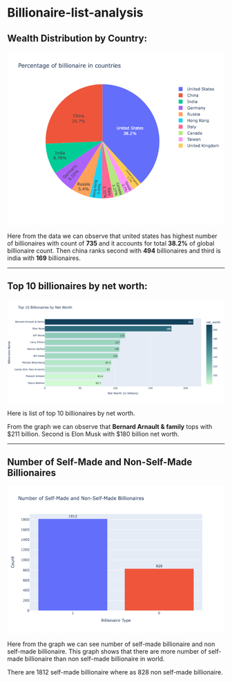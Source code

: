 # Billionaire-list-analysis
 
## Wealth Distribution by Country:

![alt text](<Graphs/plot 1.png>)

Here from the data we can observe that united states has highest number of billionaires with count of **735** and it accounts for total **38.2%** of global billionaire count. Then china ranks second with **494** billionaires and third is india with **169** billionaires.

---

## Top 10 billionaires by net worth:

![alt text](<Graphs/plot 2.png>)

Here is list of top 10 billionaires by net worth.

From the graph we can observe that **Bernard Arnault & family** tops with \$211 billion. Second is Elon Musk with \$180 billion net worth.

---

## Number of Self-Made and Non-Self-Made Billionaires

![alt text](<Graphs/plot 3.png>)

Here from the graph we can see number of self-made billionaire and non self-made billionaire. This graph shows that there are more number of self-made billionaire than non self-made billionaire in world. 

There are 1812 self-made billionaire where as 828 non self-made billionaire.
